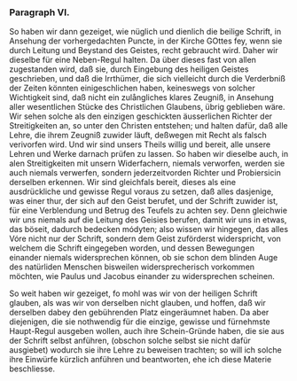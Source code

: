 
<!-- Seite 133 -->

### Paragraph VI. ###
  
So haben wir dann gezeiget, wie nüglich und 
dienlich die beilige Schrift, in Ansehung der vorhergedachten
Puncte, in der Kirche GOttes fey, wenn sie 
durch Leitung und Beystand des Geistes, recht gebraucht 
wird. Daher wir dieselbe für eine Neben-Regul halten.
Da über dieses fast von allen zugestanden wird,
daß sie, durch Eingebung des heiligen Geistes geschrieben,
und daß die Irrthümer, die sich vielleicht durch die
Verderbniß der Zeiten könnten einigeschlichen haben,
keineswegs von solcher Wichtigkeit sind, daß nicht ein
zulångliches klares Zeugniß, in Ansehung aller wesentlichen
Stücke des Christlichen Glaubens, übrig geblieben
wäre. Wir sehen solche als den einzigen geschickten
äusserlichen Richter der Streitigkeiten an, so unter den Christen entstehen; und halten dafür, daß alle Lehre,
die ihrem Zeugniß zuwider läuft, deßwegen mit
Recht als falsch verivorfen wird. Und wir sind unsers
Theils willig und bereit, alle unsere Lehren und Werke
darnach prüfen zu lassen. So haben wir dieselbe auch,
in alen Streitigkeiten mit unsern Widerfachern, niemals
verworfen, werden sie auch niemals verwerfen,
sondern jederzeitvorden Richter und Probiersicin derselben
erkennen. Wir sind gleichfals bereit, dieses als
eine ausdrückliche und gewisse Regul voraus zu setzen,
daß alles dasjenige, was einer thur, der sich auf
den Geist berufet, und der Schrift zuwider ist,
für eine Verblendung und Betrug des Teufels zu<!-- Seite 134 -->
achten sey. Denn gleichwie wir uns niemals auf die
Leitung des Geisies berufen, damit wir uns in etwas,
das böseit, dadurch bedecken módyten; also wissen wir
hingegen, das alles Vóre nicht nur der Schrift, sondern
dem Geist zuförderst widerspricht, von welchem die
Schrift eingegeben worden, und dessen Bewegungen
einander niemals widersprechen können, ob sie schon
dem blinden Auge des natürliden Menschen bisweilen
widersprecherisch vorkommen möchten, wie Paulus
und Jacobus einander zu widersprechen scheinen.

So weit haben wir gezeiget, fo mohl was wir von
der heiligen Schrift glauben, als was wir von derselben
nicht glauben, und hoffen, daß wir derselben dabey
den gebührenden Platz eingeräumnet haben. Da aber
diejenigen, die sie nothwendig für die einzige, gewisse
und fürnehmste Haupt-Regul ausgeben wollen, auch
ihre Schein-Gründe haben, die sie aus der Schrift selbst
anführen, (obschon solche selbst sie nicht dafür ausgiebet)
wodurch sie ihre Lehre zu beweisen trachten; so
will ich solche ihre Einwürfe kürzlich anführen und beantworten,
ehe ich diese Materie beschliesse.

